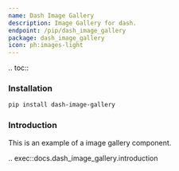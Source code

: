 ```yaml
---
name: Dash Image Gallery
description: Image Gallery for dash.
endpoint: /pip/dash_image_gallery
package: dash_image_gallery
icon: ph:images-light
---
```


.. toc::

### Installation

```bash
pip install dash-image-gallery
```

### Introduction

This is an example of a image gallery component. 

.. exec::docs.dash_image_gallery.introduction

